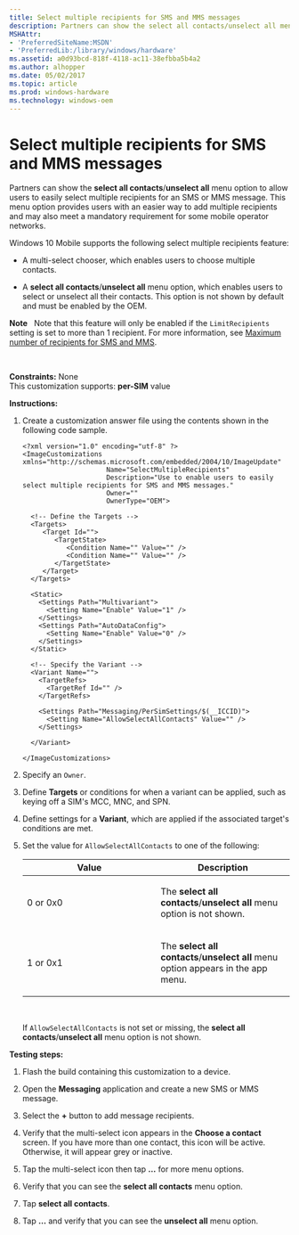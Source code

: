 ```yaml
---
title: Select multiple recipients for SMS and MMS messages
description: Partners can show the select all contacts/unselect all menu option to allow users to easily select multiple recipients for an SMS or MMS message.
MSHAttr:
- 'PreferredSiteName:MSDN'
- 'PreferredLib:/library/windows/hardware'
ms.assetid: a0d93bcd-818f-4118-ac11-38efbba5b4a2
ms.author: alhopper
ms.date: 05/02/2017
ms.topic: article
ms.prod: windows-hardware
ms.technology: windows-oem
---
```


# Select multiple recipients for SMS and MMS messages


Partners can show the **select all contacts**/**unselect all** menu option to allow users to easily select multiple recipients for an SMS or MMS message. This menu option provides users with an easier way to add multiple recipients and may also meet a mandatory requirement for some mobile operator networks.

Windows 10 Mobile supports the following select multiple recipients feature:

-   A multi-select chooser, which enables users to choose multiple contacts.

-   A **select all contacts**/**unselect all** menu option, which enables users to select or unselect all their contacts. This option is not shown by default and must be enabled by the OEM.

**Note**  
Note that this feature will only be enabled if the `LimitRecipients` setting is set to more than 1 recipient. For more information, see [Maximum number of recipients for SMS and MMS](maximum-number-of-recipients-for-sms-and-mms.md).

 

<a href="" id="constraints---none"></a>**Constraints:** None  
This customization supports: **per-SIM** value

<a href="" id="instructions-"></a>**Instructions:**  
1.  Create a customization answer file using the contents shown in the following code sample.

    ```
    <?xml version="1.0" encoding="utf-8" ?>  
    <ImageCustomizations xmlns="http://schemas.microsoft.com/embedded/2004/10/ImageUpdate"  
                         Name="SelectMultipleRecipients"  
                         Description="Use to enable users to easily select multiple recipients for SMS and MMS messages."  
                         Owner=""  
                         OwnerType="OEM"> 
      
      <!-- Define the Targets --> 
      <Targets>
         <Target Id="">
            <TargetState>
               <Condition Name="" Value="" />
               <Condition Name="" Value="" />
            </TargetState>
         </Target>
      </Targets>
      
      <Static>
        <Settings Path="Multivariant">
          <Setting Name="Enable" Value="1" />
        </Settings>
        <Settings Path="AutoDataConfig">
          <Setting Name="Enable" Value="0" />
        </Settings>
      </Static>

      <!-- Specify the Variant -->
      <Variant Name=""> 
        <TargetRefs>
          <TargetRef Id="" /> 
        </TargetRefs>

        <Settings Path="Messaging/PerSimSettings/$(__ICCID)">  
          <Setting Name="AllowSelectAllContacts" Value="" />    
        </Settings>  

      </Variant>

    </ImageCustomizations>
    ```

2.  Specify an `Owner`.

3.  Define **Targets** or conditions for when a variant can be applied, such as keying off a SIM's MCC, MNC, and SPN.

4.  Define settings for a **Variant**, which are applied if the associated target's conditions are met.

5.  Set the value for `AllowSelectAllContacts` to one of the following:

    <table>
    <colgroup>
    <col width="50%" />
    <col width="50%" />
    </colgroup>
    <thead>
    <tr class="header">
    <th>Value</th>
    <th>Description</th>
    </tr>
    </thead>
    <tbody>
    <tr class="odd">
    <td><p>0 or 0x0</p></td>
    <td><p>The <strong>select all contacts</strong>/<strong>unselect all</strong> menu option is not shown.</p></td>
    </tr>
    <tr class="even">
    <td><p>1 or 0x1</p></td>
    <td><p>The <strong>select all contacts</strong>/<strong>unselect all</strong> menu option appears in the app menu.</p></td>
    </tr>
    </tbody>
    </table>

     

    If `AllowSelectAllContacts` is not set or missing, the **select all contacts**/**unselect all** menu option is not shown.

<a href="" id="testing-steps-"></a>**Testing steps:**  
1.  Flash the build containing this customization to a device.

2.  Open the **Messaging** application and create a new SMS or MMS message.

3.  Select the **+** button to add message recipients.

4.  Verify that the multi-select icon appears in the **Choose a contact** screen. If you have more than one contact, this icon will be active. Otherwise, it will appear grey or inactive.

5.  Tap the multi-select icon then tap **…** for more menu options.

6.  Verify that you can see the **select all contacts** menu option.

7.  Tap **select all contacts**.

8.  Tap **…** and verify that you can see the **unselect all** menu option.

 

 






